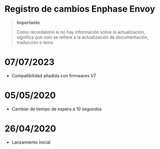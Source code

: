 # Registro de cambios Enphase Envoy

>**Importante**
>
>Como recordatorio si no hay información sobre la actualización, significa que solo se refiere a la actualización de documentación, traducción o texto

# 07/07/2023

- Compatibilidad añadida con firmwares V7

# 05/05/2020

- Cambiar de tiempo de espera a 10 segundos

# 26/04/2020

- Lanzamiento inicial
